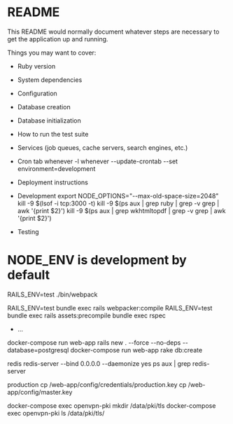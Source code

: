 # README

This README would normally document whatever steps are necessary to get the
application up and running.

Things you may want to cover:

* Ruby version

* System dependencies

* Configuration

* Database creation

* Database initialization

* How to run the test suite

* Services (job queues, cache servers, search engines, etc.)

* Cron tab
whenever -l
whenever --update-crontab --set environment=development

* Deployment instructions
* Development
export NODE_OPTIONS="--max-old-space-size=2048"
kill -9 $(lsof -i tcp:3000 -t)
kill -9 $(ps aux | grep ruby | grep -v grep | awk '{print $2}')
kill -9 $(ps aux | grep wkhtmltopdf | grep -v grep | awk '{print $2}')
* Testing
# NODE_ENV is development by default
RAILS_ENV=test ./bin/webpack

RAILS_ENV=test bundle exec rails webpacker:compile
RAILS_ENV=test bundle exec rails assets:precompile
bundle exec rspec
* ...


docker-compose run web-app rails new . --force --no-deps --database=postgresql
docker-compose run web-app rake db:create

redis
redis-server --bind 0.0.0.0 --daemonize yes
ps aux | grep redis-server

production
cp /web-app/config/credentials/production.key 
cp /web-app/config/master.key


docker-compose exec openvpn-pki mkdir /data/pki/tls
docker-compose exec openvpn-pki ls /data/pki/tls/
